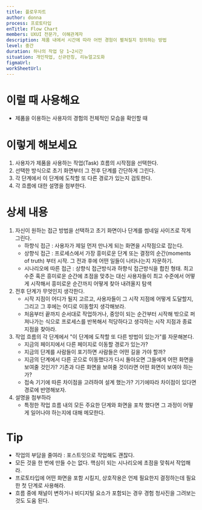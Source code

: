 ```yaml
---
title: 플로우차트
author: donna
process: 프로토타입
enTitle: Flow Chart
members: UXUI 전문가, 이해관계자
description: 제품 내에서 시간에 따라 어떤 경험이 펼쳐질지 정의하는 방법
level: 중간
duration: 하나의 작업 당 1~2시간
situation: 개인작업, 신규런칭, 리뉴얼고도화
figmaUrl:
workSheetUrl:
---
```


<!-- 프로세스별 보기: 공감, 설계, 프로토타입, 테스트 -->
<!--UXUI 전문가, 팀 구성원, 사용자, 이해관계자, 누구나 -->
<!--level: 쉬움, 중간, 어려움-->
<!--개인작업, 신규런칭, 리뉴얼고도화-->

# 이럴 때 사용해요

- 제품을 이용하는 사용자의 경험의 전체적인 모습을 확인할 때

# 이렇게 해보세요

1. 사용자가 제품을 사용하는 작업(Task) 흐름의 시작점을 선택한다. 
2. 선택한 방식으로 초기 화면부터 그 전후 단계를 간단하게 그린다. 
3. 각 단계에서 이 단계에 도착할 또 다른 경로가 있는지 검토한다. 
4. 각 흐름에 대한 설명을 첨부한다.

# 상세 내용

1. 자신이 원하는 접근 방법을 선택하고 초기 화면이나 단계를 썸네일 사이즈로 작게 그린다.
    - 하향식 접근 : 사용자가 제일 먼저 만나게 되는 화면을 시작점으로 잡는다.
    - 상향식 접근 : 프로세스에서 가장 흥미로운 단계 또는 결정의 순간(moments of truth) 부터 시작. 그 전과 후에 어떤 일들이 나타나는지 자문하기.
    - 시나리오에 따른 접근 : 상향식 접근방식과 하향식 접근방식을 합친 형태. 최고 수준 혹은 흥미로운 순간에 초점을 맞추는 대신 사용자들이 최고 수준에서 어떻게 시작해서 흥미로운 순간까지 어떻게 찾아 내려올지 탐색
2. 전후 단계가 무엇인지 생각한다.
    - 시작 지점이 어디가 될지 고르고, 사용자들이 그 시작 지점에 어떻게 도달할지, 그리고 그 후에는 어디로 이동할지 생각해보라.
    - 처음부터 끝까지 순서대로 작업하거나, 중앙이 되는 순간부터 시작해 밖으로 퍼져나가는 식으로 프로세스를 반복해서 적당하다고 생각하는 시작 지점과 종료 지점을 찾아라.
3. 작업 흐름의 각 단계에서 "이 단계에 도착할 또 다른 방법이 있는가"를 자문해본다.
    - 지금의 페이지에서 다른 페이지로 이동할 경로가 있는가?
    - 지금의 단계를 사람들이 포기하면 사람들은 어떤 길을 가야 할까?
    - 지금의 단계에서 다른 곳으로 이동했다가 다시 돌아오면 그들에게 어떤 화면을 보여줄 것인가? 기존과 다른 화면을 보여줄 것이라면 어떤 화면이 보여야 하는가?
    - 접속 기기에 따른 차이점을 고려하여 설계 했는가? 기기에따라 차이점이 있다면 경로에 반영해보자.
4. 설명을 첨부하라
    - 특정한 작업 흐름 내의 모든 주요한 단계와 화면을 포착 했다면 그 과정이 어떻게 일어나야 하는지에 대해 메모한다.

# Tip

- 작업의 부담을 줄여라 : 포스트잇으로 작업해도 괜찮다.
- 모든 것을 한 번에 만들 수는 없다. 핵심이 되는 시나리오에 초점을 맞춰서 작업해라.
- 프로토타입에 어떤 화면을 포함 시킬지, 상호작용은 언제 필요한지 결정하는데 필요한 첫 단계로 사용해라.
- 흐름 중에 채널이 변하거나 비디지털 요소가 포함되는 경우 경험 청사진을 그려보는 것도 도움 된다.

<!--
<iframe width="1044" height="587" src="" frameborder="0" allow="accelerometer; autoplay; encrypted-media; gyroscope; picture-in-picture" allowfullscreen></iframe>
--!>
